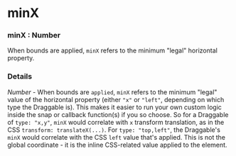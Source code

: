 # minX

### minX : Number

When bounds are applied, `minX` refers to the minimum "legal" horizontal property.

### Details[​](#details "Direct link to Details")

*Number* - When bounds are `applied`, `minX` refers to the minimum "legal" value of the horizontal property (either `"x"` or `"left"`, depending on which type the Draggable is). This makes it easier to run your own custom logic inside the snap or callback function(s) if you so choose. So for a Draggable of `type: "x,y"`, `minX` would correlate with `x` transform translation, as in the CSS `transform: translateX(...)`. For `type: "top,left"`, the Draggable's `minX` would correlate with the CSS `left` value that's applied. This is not the global coordinate - it is the inline CSS-related value applied to the element.
